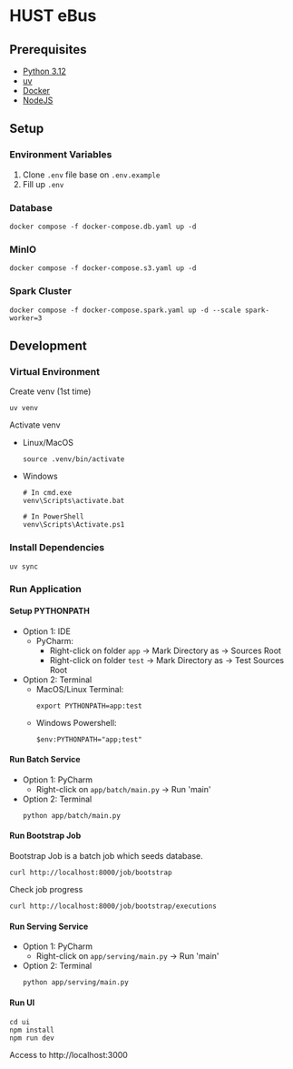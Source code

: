 # HUST eBus

## Prerequisites

- [Python 3.12](https://www.python.org/)
- [uv](https://docs.astral.sh/uv/)
- [Docker](https://www.docker.com/)
- [NodeJS](https://nodejs.org/en/download)

## Setup

### Environment Variables

1. Clone `.env` file base on `.env.example`
2. Fill up `.env`

### Database

```shell
docker compose -f docker-compose.db.yaml up -d
```

### MinIO

```shell
docker compose -f docker-compose.s3.yaml up -d
```

### Spark Cluster

```shell
docker compose -f docker-compose.spark.yaml up -d --scale spark-worker=3
```

## Development

### Virtual Environment

Create venv (1st time)

```shell
uv venv
```

Activate venv

- Linux/MacOS

    ```shell
    source .venv/bin/activate
    ```

- Windows

    ```shell
    # In cmd.exe
    venv\Scripts\activate.bat
    
    # In PowerShell
    venv\Scripts\Activate.ps1
    ```

### Install Dependencies

```shell
uv sync
```

### Run Application

#### Setup PYTHONPATH

- Option 1: IDE
    - PyCharm:
        - Right-click on folder `app` → Mark Directory as → Sources Root
        - Right-click on folder `test` → Mark Directory as → Test Sources Root
- Option 2: Terminal
    - MacOS/Linux Terminal:
      ```shell
      export PYTHONPATH=app:test
      ```
    - Windows Powershell:
      ```shell
      $env:PYTHONPATH="app;test"
      ```

#### Run Batch Service

- Option 1: PyCharm
    - Right-click on `app/batch/main.py` → Run 'main'
- Option 2: Terminal
    ```shell
    python app/batch/main.py
    ```

#### Run Bootstrap Job

Bootstrap Job is a batch job which seeds database.

```shell
curl http://localhost:8000/job/bootstrap
```

Check job progress

```shell
curl http://localhost:8000/job/bootstrap/executions
```

#### Run Serving Service

- Option 1: PyCharm
    - Right-click on `app/serving/main.py` → Run 'main'
- Option 2: Terminal
    ```shell
    python app/serving/main.py
    ```

#### Run UI

```shell
cd ui
npm install
npm run dev
```

Access to http://localhost:3000